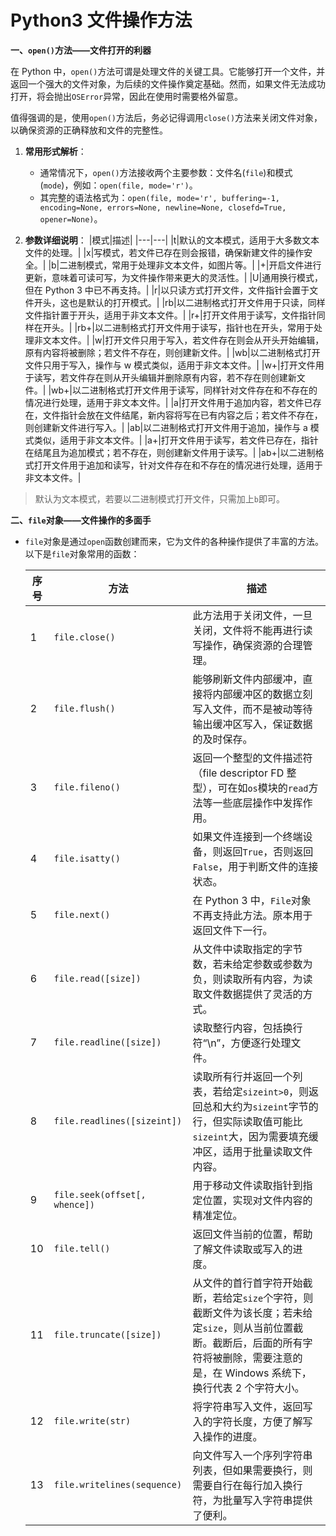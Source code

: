 # Python3 文件操作方法

**一、`open()`方法——文件打开的利器**

在 Python 中，`open()`方法可谓是处理文件的关键工具。它能够打开一个文件，并返回一个强大的文件对象，为后续的文件操作奠定基础。然而，如果文件无法成功打开，将会抛出`OSError`异常，因此在使用时需要格外留意。

值得强调的是，使用`open()`方法后，务必记得调用`close()`方法来关闭文件对象，以确保资源的正确释放和文件的完整性。

1. **常用形式解析**：
   - 通常情况下，`open()`方法接收两个主要参数：文件名(`file`)和模式(`mode`)，例如：`open(file, mode='r')`。
   - 其完整的语法格式为：`open(file, mode='r', buffering=-1, encoding=None, errors=None, newline=None, closefd=True, opener=None)`。

2. **参数详细说明**：
    |模式|描述|
    |---|---|
    |t|默认的文本模式，适用于大多数文本文件的处理。|
    |x|写模式，若文件已存在则会报错，确保新建文件的操作安全。|
    |b|二进制模式，常用于处理非文本文件，如图片等。|
    |+|开启文件进行更新，意味着可读可写，为文件操作带来更大的灵活性。|
    |U|通用换行模式，但在 Python 3 中已不再支持。|
    |r|以只读方式打开文件，文件指针会置于文件开头，这也是默认的打开模式。|
    |rb|以二进制格式打开文件用于只读，同样文件指针置于开头，适用于非文本文件。|
    |r+|打开文件用于读写，文件指针同样在开头。|
    |rb+|以二进制格式打开文件用于读写，指针也在开头，常用于处理非文本文件。|
    |w|打开文件只用于写入，若文件存在则会从开头开始编辑，原有内容将被删除；若文件不存在，则创建新文件。|
    |wb|以二进制格式打开文件只用于写入，操作与 w 模式类似，适用于非文本文件。|
    |w+|打开文件用于读写，若文件存在则从开头编辑并删除原有内容，若不存在则创建新文件。|
    |wb+|以二进制格式打开文件用于读写，同样针对文件存在和不存在的情况进行处理，适用于非文本文件。|
    |a|打开文件用于追加内容，若文件已存在，文件指针会放在文件结尾，新内容将写在已有内容之后；若文件不存在，则创建新文件进行写入。|
    |ab|以二进制格式打开文件用于追加，操作与 a 模式类似，适用于非文本文件。|
    |a+|打开文件用于读写，若文件已存在，指针在结尾且为追加模式；若不存在，则创建新文件用于读写。|
    |ab+|以二进制格式打开文件用于追加和读写，针对文件存在和不存在的情况进行处理，适用于非文本文件。|
>默认为文本模式，若要以二进制模式打开文件，只需加上`b`即可。

**二、`file`对象——文件操作的多面手**

- `file`对象是通过`open`函数创建而来，它为文件的各种操作提供了丰富的方法。以下是`file`对象常用的函数：

    |序号|方法|描述|
    |---|---|---|
    |1|`file.close()`|此方法用于关闭文件，一旦关闭，文件将不能再进行读写操作，确保资源的合理管理。|
    |2|`file.flush()`|能够刷新文件内部缓冲，直接将内部缓冲区的数据立刻写入文件，而不是被动等待输出缓冲区写入，保证数据的及时保存。|
    |3|`file.fileno()`|返回一个整型的文件描述符（file descriptor FD 整型），可在如`os`模块的`read`方法等一些底层操作中发挥作用。|
    |4|`file.isatty()`|如果文件连接到一个终端设备，则返回`True`，否则返回`False`，用于判断文件的连接状态。|
    |5|`file.next()`|在 Python 3 中，`File`对象不再支持此方法。原本用于返回文件下一行。|
    |6|`file.read([size])`|从文件中读取指定的字节数，若未给定参数或参数为负，则读取所有内容，为读取文件数据提供了灵活的方式。|
    |7|`file.readline([size])`|读取整行内容，包括换行符“\n”，方便逐行处理文件。|
    |8|`file.readlines([sizeint])`|读取所有行并返回一个列表，若给定`sizeint>0`，则返回总和大约为`sizeint`字节的行，但实际读取值可能比`sizeint`大，因为需要填充缓冲区，适用于批量读取文件内容。|
    |9|`file.seek(offset[, whence])`|用于移动文件读取指针到指定位置，实现对文件内容的精准定位。|
    |10|`file.tell()`|返回文件当前的位置，帮助了解文件读取或写入的进度。|
    |11|`file.truncate([size])`|从文件的首行首字符开始截断，若给定`size`个字符，则截断文件为该长度；若未给定`size`，则从当前位置截断。截断后，后面的所有字符将被删除，需要注意的是，在 Windows 系统下，换行代表 2 个字符大小。|
    |12|`file.write(str)`|将字符串写入文件，返回写入的字符长度，方便了解写入操作的进度。|
    |13|`file.writelines(sequence)`|向文件写入一个序列字符串列表，但如果需要换行，则需要自行在每行加入换行符，为批量写入字符串提供了便利。|
